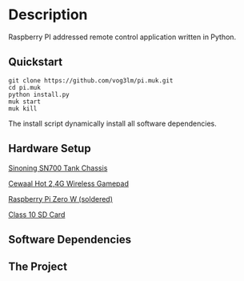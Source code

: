 # Description

Raspberry PI addressed remote control application written in Python.

## Quickstart
```
git clone https://github.com/vog3lm/pi.muk.git
cd pi.muk
python install.py
muk start
muk kill
```

The install script dynamically install all software dependencies.

## Hardware Setup

[Sinoning SN700 Tank Chassis](https://www.sinoning.com/collections/cheap-tank-chassis/products/cheap-small-smart-robot-tank-chassis-tracking-car-diy-for-arduino-scm-2)

[Cewaal Hot 2,4G Wireless Gamepad](https://de.aliexpress.com/item/Cewaal-Hot-2-4G-Wireless-Gamepad-PC-For-PS3-TV-Box-Joystick-2-4G-Joypad-Game/32834602683.html?spm=a2g0x.search0104.3.113.745b6181lTYe8Z&ws_ab_test=searchweb0_0,searchweb201602_4_10320_10152_10321_10151_10065_10344_10068_10342_10547_10343_10322_10340_10548_10341_10696_10084_5723616_10083_10618_10304_10307_10820_10821_10302_5011415_10843_10059_5011315_100031_10319_10103_10624_10623_10622_10621_10620,searchweb201603_2,ppcSwitch_4&algo_expid=571a2274-fe7d-4aca-a583-1adbccb89b15-17&algo_pvid=571a2274-fe7d-4aca-a583-1adbccb89b15&priceBeautifyAB=0)

[Raspberry Pi Zero W (soldered)](https://shop.pimoroni.de/products/raspberry-pi-zero-w)

[Class 10 SD Card](https://www.ebay.de/itm/32GB-64GB-128GB-256GB-Samsung-EVO-Micro-SD-SDHC-SDXC-CLASS-10-Ori-Sye-/263637314053?var=)

## Software Dependencies

## The Project
